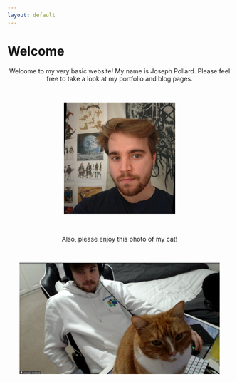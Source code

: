 ```yaml
---
layout: default
---
```


# Welcome
<center>

Welcome to my very basic website! My name is Joseph Pollard. Please feel free to take a look at my portfolio and blog pages.

&nbsp;


<img width="250" height="250" src="assets/images/me!.jpg">

&nbsp;

Also, please enjoy this photo of my cat!

&nbsp;

<img width="450" height="250" src="assets/images/Bertie6.png">
</center>
